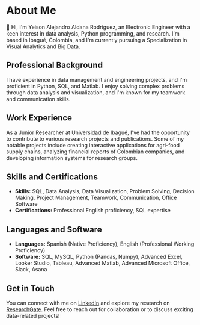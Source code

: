 # About Me

👋 Hi, I'm Yeison Alejandro Aldana Rodriguez, an Electronic Engineer with a keen interest in data analysis, Python programming, and research. I'm based in Ibagué, Colombia, and I'm currently pursuing a Specialization in Visual Analytics and Big Data.

## Professional Background

I have experience in data management and engineering projects, and I'm proficient in Python, SQL, and Matlab. I enjoy solving complex problems through data analysis and visualization, and I'm known for my teamwork and communication skills.

## Work Experience

As a Junior Researcher at Universidad de Ibagué, I've had the opportunity to contribute to various research projects and publications. Some of my notable projects include creating interactive applications for agri-food supply chains, analyzing financial reports of Colombian companies, and developing information systems for research groups.

## Skills and Certifications

- **Skills:** SQL, Data Analysis, Data Visualization, Problem Solving, Decision Making, Project Management, Teamwork, Communication, Office Software
- **Certifications:** Professional English proficiency, SQL expertise

## Languages and Software

- **Languages:** Spanish (Native Proficiency), English (Professional Working Proficiency)
- **Software:** SQL, MySQL, Python (Pandas, Numpy), Advanced Excel, Looker Studio, Tableau, Advanced Matlab, Advanced Microsoft Office, Slack, Asana

## Get in Touch

You can connect with me on [LinkedIn](https://linkedin.com/in/yeison-aldana) and explore my research on [ResearchGate](https://www.researchgate.net/profile/Yeison-Aldana-Rodriguez). Feel free to reach out for collaboration or to discuss exciting data-related projects!



